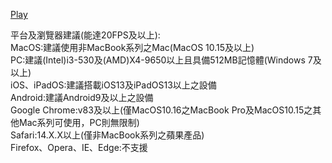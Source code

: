 [Play](https://johnson721.github.io/ProgramCraft/cubeIngine/)


平台及瀏覽器建議(能達20FPS及以上):<br>
MacOS:建議使用非MacBook系列之Mac(MacOS 10.15及以上)<br>
PC:建議(Intel)i3-530及(AMD)X4-9650以上且具備512MB記憶體(Windows 7及以上)<br>
iOS、iPadOS:建議搭載iOS13及iPadOS13以上之設備<br>
Android:建議Android9及以上之設備<br>
Google Chrome:v83及以上(僅MacOS10.16之MacBook Pro及MacOS10.15之其他Mac系列可使用，PC則無限制)<br>
Safari:14.X.X以上(僅非MacBook系列之蘋果產品)<br>
Firefox、Opera、IE、Edge:不支援<br>


